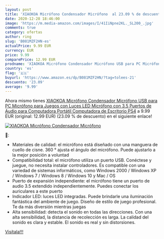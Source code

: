 ```yaml
---
layout: post
title: 'XIAOKOA Micrófono Condensador Micrófono  al 23.09 % de descuento'
date: 2020-12-28 18:46:00
image: 'https://m.media-amazon.com/images/I/41IiNpne2KL._SL200_.jpg'
comments: true
category: ofertas
author: ring
slug: 'B081MZF2HN-es'
actualPrice: 9.99 EUR
currency: EUR
price: 9.99
comparePrice: 12.99 EUR
prodname: 'XIAOKOA Micrófono Condensador Micrófono USB para PC Micrófono para Juegos con Luces LED Micrófono con 3.5 Puertos de Audio para Computadora Portátil  Computadora de Escritorio  PS4'
country: 'es'
flag: '🇪🇸'
buyurl: 'https://www.amazon.es/dp/B081MZF2HN/?tag=tolees-21'
descuento: '23.09'
average: '9.99'
---
```


Ahora mismo tienes [XIAOKOA Micrófono Condensador Micrófono USB para PC Micrófono para Juegos con Luces LED Micrófono con 3.5 Puertos de Audio para Computadora Portátil  Computadora de Escritorio  PS4](https://www.amazon.es/dp/B081MZF2HN/?tag=tolees-21) a 9.99 EUR (original: 12.99 EUR) (23.09 %  de descuento) en el siguiente enlace!

[![XIAOKOA Micrófono Condensador Micrófono ](https://m.media-amazon.com/images/I/41IiNpne2KL._SL200_.jpg)](https://www.amazon.es/dp/B081MZF2HN/?tag=tolees-21)

🔎:

- Materiales de calidad: el micrófono está diseñado con una manguera de cuello de cisne. 360 ° ajusta el ángulo del micrófono. Puede ajustarlo a la mejor posición a voluntad
- Compatibilidad total: el micrófono utiliza un puerto USB. Conéctese y juegue, no necesita instalar controladores. Es compatible con una variedad de sistemas informáticos, como Windows 2000 / Windows XP / Windows 7 / Windows 8 / Windows 10 y Mac / OS
- Puerto de expansión independiente: el micrófono tiene un puerto de audio 3.5 extendido independientemente. Puedes conectar los auriculares a este puerto
- Indicador LED: luces LED integradas. Puede brindarle una iluminación fantástica del ambiente de juego. Diseño de estilo de juego profesional. Te da más diversión mientras juegas
- Alta sensibilidad: detecta el sonido en todas las direcciones. Con una alta sensibilidad, la distancia de recolección es larga. La calidad del sonido es clara y estable. El sonido es real y sin distorsiones.

[Visítala!!!](https://www.amazon.es/dp/B081MZF2HN/?tag=tolees-21)
